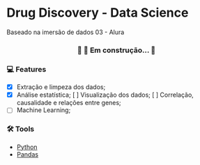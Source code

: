 # Drug Discovery - Data Science

  Baseado na imersão de dados 03 - Alura

<h3 align="center"> 
	🚧  🚀 Em construção...  🚧
</h3>

### :computer: Features

- [x] Extração e limpeza dos dados;
- [x] Análise estatística;
  [ ] Visualização dos dados;
  [ ] Correlação, causalidade e relações entre genes;
- [ ] Machine Learning;

### 🛠 Tools

- [Python](https://www.python.org/)
- [Pandas](https://pandas.pydata.org/)
